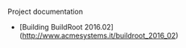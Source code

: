 Project documentation

* [Building BuildRoot 2016.02] (http://www.acmesystems.it/buildroot_2016_02)
